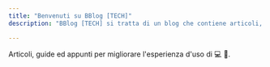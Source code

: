 ```yaml
---
title: "Benvenuti su BBlog [TECH]"
description: "BBlog [TECH] si tratta di un blog che contiene articoli, guide ed appunti per migliorare l'esperienza d'uso di computer e smartphone."

---
```


Articoli, guide ed appunti per migliorare l'esperienza d'uso di  :computer: :iphone:.
